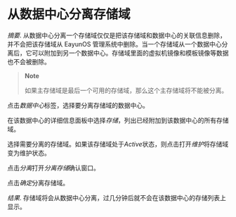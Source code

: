 # 从数据中心分离存储域

*摘要*.
从数据中心分离一个存储域仅仅是把该存储域和数据中心的关联信息删除，并不会把该存储域从
EayunOS
管理系统中删除。当一个存储域从一个数据中心分离后，它可以附加到另一个数据中心。存储域里面的虚拟机镜像和模板镜像等数据也不会被删除。

> **Note**
>
> 如果主存储域是最后一个可用的存储域，那么这个主存储域将不能被分离。

点击*数据中心*标签，选择要分离存储域的数据中心。

在该数据中心的详细信息面板中选择*存储*，列出已经附加到该数据中心的所有存储域。

选择需要分离的存储域。如果该存储域处于*Active*状态，则点击打开*维护*将存储域变为维护状态。

点击*分离*打开*分离存储*确认窗口。

点击*确定*分离存储域。

*结果*.
存储域将会从数据中心分离，过几分钟后就不会在该数据中心的存储列表上显示。

